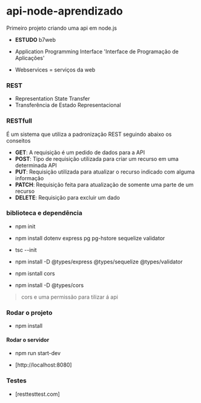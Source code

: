 # api-node-aprendizado
Primeiro projeto criando uma api em node.js

- __ESTUDO__ b7web

- Application Programming Interface 'Interface de Programação de Aplicações'
- Webservices = serviços da web

### REST
- Representation State Transfer
- Transferência de Estado Representacional

### RESTfull
É um sistema que utiliza a padronização REST seguindo abaixo os conseitos 

- __GET__: A requisição é um pedido de dados para a API
- __POST__: Tipo de requisição utilizada para criar um recurso em uma determinada API
- __PUT__: Requisição utilizada para atualizar o recurso indicado com alguma informação
- __PATCH__: Requisição feita para atualização de somente uma parte de um recurso
- __DELETE__: Requisição para excluir um dado

### biblioteca e dependência
- npm init
- npm install dotenv express pg pg-hstore sequelize validator
- tsc --init
- npm install -D @types/express @types/sequelize @types/validator
  
- npm isntall cors
- npm install -D @types/cors

> cors e uma permissão para tilizar á api
### Rodar o projeto
* npm install
#### Rodar o servidor 
* npm run start-dev
- [http://localhost:8080]

### Testes
- [resttesttest.com]
